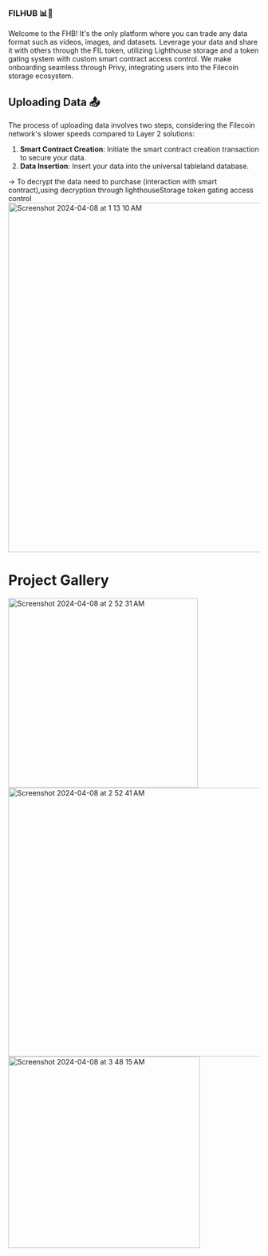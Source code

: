 ### FILHUB 📊🛒
Welcome to the FHB! It's the only platform where you can trade any data format such as videos, images, and datasets. Leverage your data and share it with others through the FIL token, utilizing Lighthouse storage and a token gating system with custom smart contract access control. We make onboarding seamless through Privy, integrating users into the Filecoin storage ecosystem.

## Uploading Data 📤

The process of uploading data involves two steps, considering the Filecoin network's slower speeds compared to Layer 2 solutions:

1. **Smart Contract Creation**: Initiate the smart contract creation transaction to secure your data.
2. **Data Insertion**: Insert your data into the universal tableland database.

-> To decrypt the data need to purchase (interaction with smart contract),using decryption through lighthouseStorage token gating access control 
<img width="701" alt="Screenshot 2024-04-08 at 1 13 10 AM" src="https://github.com/Nith567/FilLearnHub/assets/91722732/1f85ec2c-4ad3-4a53-a804-6b56ecf9f5e5">




# Project Gallery

<img width="380" alt="Screenshot 2024-04-08 at 2 52 31 AM" src="https://github.com/Nith567/FilLearnHub/assets/91722732/8f803230-fd91-4e6f-89e5-5dffd5d2a2fc">

<img width="539" alt="Screenshot 2024-04-08 at 2 52 41 AM" src="https://github.com/Nith567/FilLearnHub/assets/91722732/2c0e3cc0-4e61-41ef-9710-9d6818e7a08a">
<img width="384" alt="Screenshot 2024-04-08 at 3 48 15 AM" src="https://github.com/Nith567/FilLearnHub/assets/91722732/0914ed1f-d9ad-4ce3-81eb-5a797f9df615">
